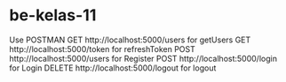 # be-kelas-11

Use POSTMAN
GET http://localhost:5000/users for getUsers
GET http://localhost:5000/token for refreshToken 
POST http://localhost:5000/users for Register
POST http://localhost:5000/login for Login
DELETE http://localhost:5000/logout for logout
